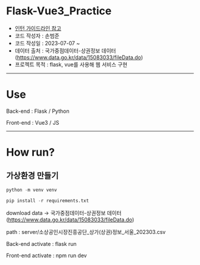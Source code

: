 # Flask-Vue3_Practice

- [인턴 가이드라인 참고](https://docs.google.com/document/d/1KRiulTfb3bxYLVlpN6vfGD-cU5dF-siaO-ZXTKAzLwI/edit?usp=sharing)
- 코드 작성자 : 손범준
- 코드 작성일 : 2023-07-07 ~
- 데이터 출처 : 국가중점데이터-상권정보 데이터(https://www.data.go.kr/data/15083033/fileData.do)
- 프로젝트 목적 : flask, vue를 사용해 웹 서비스 구현

----
# Use

Back-end : Flask / Python

Front-end : Vue3 / JS

----
# How run?

## 가상환경 만들기 

```python
python -m venv venv
```

```python
pip install -r requirements.txt
```

download data -> 국가중점데이터-상권정보 데이터(https://www.data.go.kr/data/15083033/fileData.do)

path : server/소상공인시장진흥공단_상가(상권)정보_서울_202303.csv

Back-end activate : flask run

Front-end activate : npm run dev